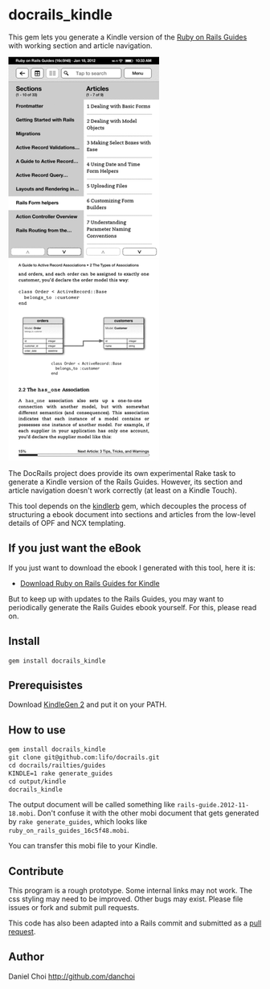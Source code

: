 # docrails_kindle

This gem lets you generate a Kindle version of the [Ruby on Rails
Guides][railsguide] with working section and article navigation.

[railsguide]:http://guides.rubyonrails.org/

![screen](https://github.com/danchoi/docrails_kindle/raw/master/images/screen1-sm.gif)
![screen](https://github.com/danchoi/docrails_kindle/raw/master/images/screen2-sm.gif)

The DocRails project does provide its own experimental Rake task to generate a
Kindle version of the Rails Guides. However, its section and article
navigation doesn't work correctly (at least on a Kindle Touch).

This tool depends on the [kindlerb][kindlerb] gem, which decouples the process
of structuring a ebook document into sections and articles from the low-level
details of OPF and NCX templating.

[kindlerb]:https://github.com/danchoi/kindlerb


## If you just want the eBook

If you just want to download the ebook I generated with this tool, here it is:

* [Download Ruby on Rails Guides for Kindle][railsguides-mobi]

[railsguides-mobi]:https://github.com/downloads/danchoi/docs_on_kindle/rails-guide.2012-01-18.mobi

But to keep up with updates to the Rails Guides, you may want to periodically
generate the Rails Guides ebook yourself. For this, please read on.


## Install

    gem install docrails_kindle

## Prerequisistes

Download [KindleGen 2][kindlegen] and put it on your PATH.

[kindlegen]:http://www.amazon.com/gp/feature.html?ie=UTF8&docId=1000234621

## How to use

    gem install docrails_kindle
    git clone git@github.com:lifo/docrails.git
    cd docrails/railties/guides
    KINDLE=1 rake generate_guides
    cd output/kindle
    docrails_kindle
    
The output document will be called something like
`rails-guide.2012-11-18.mobi`. Don't confuse it with the other mobi document
that gets generated by `rake generate_guides`, which looks like
`ruby_on_rails_guides_16c5f48.mobi`.
  
You can transfer this mobi file to your Kindle.


## Contribute

This program is a rough prototype. Some internal links may not work. The css
styling may need to be improved. Other bugs may exist. Please file issues or
fork and submit pull requests.

This code has also been adapted into a Rails commit and submitted as a [pull
request][pull].

[pull]:https://github.com/rails/rails/pull/4526



## Author

Daniel Choi http://github.com/danchoi

